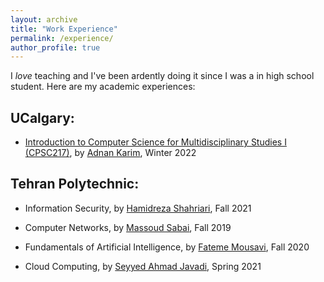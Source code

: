 ```yaml
---
layout: archive
title: "Work Experience"
permalink: /experience/
author_profile: true
---
```




I *love* teaching and I've been ardently doing it since I was a in high school student. Here are my academic experiences:

## UCalgary:
- [Introduction to Computer Science for Multidisciplinary Studies I (CPSC217)](https://contacts.ucalgary.ca/info/cpsc/courses/w22/CPSC217?destination=courses%2Fw22), by [Adnan Karim](https://contacts.ucalgary.ca/info/cpsc/profiles/1-11361783), Winter 2022

## Tehran Polytechnic: 

- Information Security, by [Hamidreza Shahriari](http://aut.ac.ir/shahriari), Fall 2021

- Computer Networks, by [Massoud Sabai](https://aut.ac.ir/cv/2446/MASOUD-SABAEI?slc_lang=en&&cv=2446&mod=scv), Fall 2019

- Fundamentals of Artificial Intelligence, by [Fateme Mousavi](http://aut.ac.ir/en), Fall 2020

- Cloud Computing, by [Seyyed Ahmad Javadi](https://aut.ac.ir/cv/21291/S.Ahmad-Javadi?slc_lang=en&&cv=21291&mod=scv), Spring 2021
